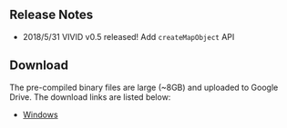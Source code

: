 ## Release Notes
- 2018/5/31 VIVID v0.5 released! Add `createMapObject` API

## Download
The pre-compiled binary files are large (~8GB) and uploaded to Google Drive. The download links are listed below:

- [Windows](https://drive.google.com/drive/folders/0Bx89nDDBxkF-ZHNtMVZsZzRZbGM?usp=sharing)